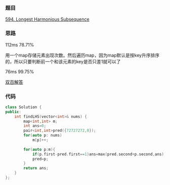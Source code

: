 ### 题目
[594. Longest Harmonious Subsequence](https://leetcode-cn.com/problems/longest-harmonious-subsequence/)
### 思路
112ms 78.71%

用一个map存储元素出现次数。然后遍历map，因为map默认是按key升序排序的，所以只要判断前一个和该元素的key是否只差1就可以了

76ms 99.75%

[双百解答](https://leetcode-cn.com/problems/longest-harmonious-subsequence/solution/ccshi-xian-by-shugangwang/)
### 代码  
```c++
class Solution {
public:
    int findLHS(vector<int>& nums) {
        map<int,int> m;
        int ans=0;
        pair<int,int>pred({72727272,0});
        for(auto p: nums)
            m[p]++;
        
        for(auto p:m){
            if(p.first-pred.first==1)ans=max(pred.second+p.second,ans);
            pred=p;
        }
        return ans;
    }
};
```

